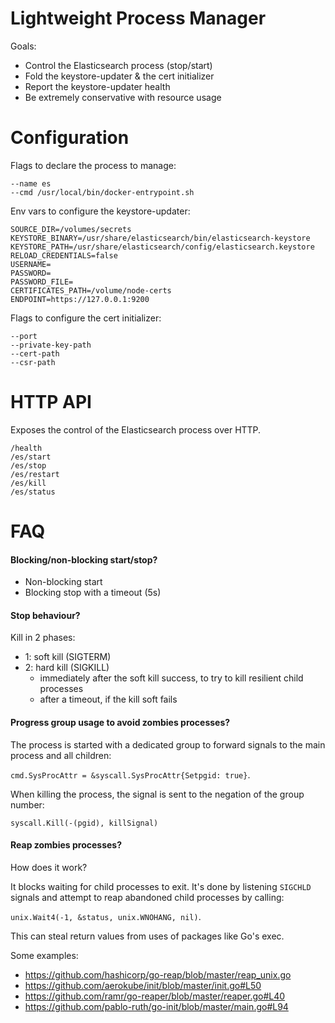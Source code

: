 # Lightweight Process Manager

Goals:
- Control the Elasticsearch process (stop/start)
- Fold the keystore-updater & the cert initializer
- Report the keystore-updater health
- Be extremely conservative with resource usage

# Configuration

Flags to declare the process to manage:

    --name es
    --cmd /usr/local/bin/docker-entrypoint.sh

Env vars to configure the keystore-updater:

	SOURCE_DIR=/volumes/secrets
	KEYSTORE_BINARY=/usr/share/elasticsearch/bin/elasticsearch-keystore
	KEYSTORE_PATH=/usr/share/elasticsearch/config/elasticsearch.keystore
	RELOAD_CREDENTIALS=false
	USERNAME=
	PASSWORD=
	PASSWORD_FILE=
	CERTIFICATES_PATH=/volume/node-certs
	ENDPOINT=https://127.0.0.1:9200

Flags to configure the cert initializer:

	--port
	--private-key-path
	--cert-path
	--csr-path

# HTTP API

Exposes the control of the Elasticsearch process over HTTP.

```
/health
/es/start
/es/stop
/es/restart
/es/kill
/es/status
```

# FAQ

#### Blocking/non-blocking start/stop?

- Non-blocking start
- Blocking stop with a timeout (5s)

#### Stop behaviour?

Kill in 2 phases: 
- 1: soft kill (SIGTERM)
- 2: hard kill (SIGKILL)
    - immediately after the soft kill success, to try to kill resilient child processes
    - after a timeout, if the kill soft fails

#### Progress group usage to avoid zombies processes?

The process is started with a dedicated group to forward signals to the main process and all children:

`cmd.SysProcAttr = &syscall.SysProcAttr{Setpgid: true}`.

When killing the process, the signal is sent to the negation of the group number:

`syscall.Kill(-(pgid), killSignal)`

#### Reap zombies processes?

How does it work?

It blocks waiting for child processes to exit. It's done by listening `SIGCHLD` signals and 
attempt to reap abandoned child processes by calling:

 `unix.Wait4(-1, &status, unix.WNOHANG, nil)`.

This can steal return values from uses of packages like Go's exec.

Some examples:
- https://github.com/hashicorp/go-reap/blob/master/reap_unix.go
- https://github.com/aerokube/init/blob/master/init.go#L50 
- https://github.com/ramr/go-reaper/blob/master/reaper.go#L40
- https://github.com/pablo-ruth/go-init/blob/master/main.go#L94
